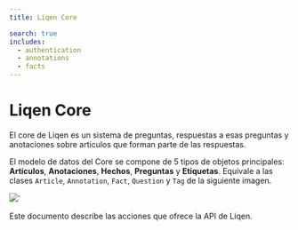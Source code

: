 ```yaml
---
title: Liqen Core

search: true
includes:
  - authentication
  - annotations
  - facts
---
```


# Liqen Core

El core de Liqen es un sistema de preguntas, respuestas a esas preguntas y anotaciones sobre artículos que forman parte de las respuestas.

El modelo de datos del Core se compone de 5 tipos de objetos principales: **Artículos**, **Anotaciones**, **Hechos**, **Preguntas** y **Etiquetas**. Equivale a las clases `Article`, `Annotation`, `Fact`, `Question` y `Tag` de la siguiente imagen.

![](http://www.plantuml.com/plantuml/png/RL6nRiCW4Dtv2fJH5L7dREtGFMftYyBPGK9WmP7OYlBlCU00JRfOTuztT-yz2yszfnyEbT10huJIDoNZ5nLgYCMlbGkv4P69nbZagAnfkJoFzzia7tr20vwiouWR0MCb7704sVFKXKa-kXlPBdo31e7MvVsuJ4d4cUi0bVG3Cnw3HVYVFJaOr1mhcBb8ftmO8bGsVAtu7ml5MDPk_0MSxz7MaMC0_-oyf9HCLtryBAmLVCJRCQV64x8snWDjqclmtVj-t-tgI1AyaXkT2M8Q1cHTLHSvHNp9fsDXUhgx_HNo6cOcb_P0Ovu6vET2oXacxSMiTwFLk6krtsn_VRq3)`

Este documento describe las acciones que ofrece la API de Liqen.